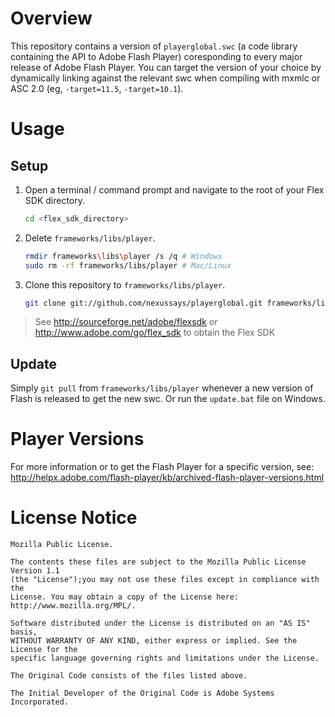 Overview
========

This repository contains a version of `playerglobal.swc` (a code library containing the API to Adobe Flash Player) coresponding to every major release of Adobe Flash Player. You can target the version of your choice by dynamically linking against the relevant swc when compiling with mxmlc or ASC 2.0 (eg, `-target=11.5`, `-target=10.1`).


Usage
=====

Setup
-----

1. Open a terminal / command prompt and navigate to the root of your Flex SDK directory.
   
   ```bash
   cd <flex_sdk_directory>
   ```

2. Delete `frameworks/libs/player`.
   
   ```bash
   rmdir frameworks\libs\player /s /q # Windows
   sudo rm -rf frameworks/libs/player # Mac/Linux
   ```

3. Clone this repository to `frameworks/libs/player`.
   
   ```bash
   git clone git://github.com/nexussays/playerglobal.git frameworks/libs/player
   ```

> See http://sourceforge.net/adobe/flexsdk or http://www.adobe.com/go/flex_sdk to obtain the Flex SDK

Update
------

Simply `git pull` from `frameworks/libs/player` whenever a new version of Flash is released to get the new swc. Or run the `update.bat` file on Windows.


Player Versions
===============

For more information or to get the Flash Player for a specific version, see: http://helpx.adobe.com/flash-player/kb/archived-flash-player-versions.html


License Notice
==============

```
Mozilla Public License.

The contents these files are subject to the Mozilla Public License Version 1.1
(the "License");you may not use these files except in compliance with the
License. You may obtain a copy of the License here: http://www.mozilla.org/MPL/.

Software distributed under the License is distributed on an "AS IS" basis,
WITHOUT WARRANTY OF ANY KIND, either express or implied. See the License for the
specific language governing rights and limitations under the License.

The Original Code consists of the files listed above.

The Initial Developer of the Original Code is Adobe Systems Incorporated.
```
